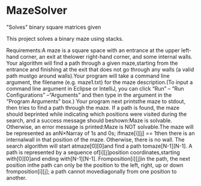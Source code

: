 # MazeSolver
"Solves" binary square matrices given 

This project solves a binary maze using stacks. 

Requirements:A maze is a square space with an entrance at the upper left-hand corner, an exit at thelower right-hand corner, and some internal walls.  Your algorithm will find a path through a given maze,starting from the entrance and finishing at the exit that does not go through any walls (a valid path mustgo around walls).Your program will take a command line argument, the filename (e.g.  maze1.txt) for the maze description.(To input a command line argument in Eclipse or IntelliJ, you can click “Run” – “Run Configurations” –“Arguments” and then type in the argument in the “Program Arguments” box.)  Your program next printsthe maze to stdout,  then tries to find a path through the maze.  If a path is found,  the maze should beprinted while indicating which positions were visited during the search,  and a success message should beshown:Maze is solvable.  Otherwise, an error message is printed:Maze is NOT solvable.The maze will be represented as anN×Narray of 1s and 0s; ifmaze[i][j] == 1then there is an internalwall in that position of the maze.  Otherwise, there is no wall.  The search algorithm will start atmaze[0][0]and find a path tomaze[N-1][N-1].  A path is represented by a sequence of[i][j]position coordinates,starting with[0][0]and ending with[N-1][N-1].  Fromposition[i][j]in the path, the next position inthe path can only be the position to the left, right, up or down fromposition[i][j]; a path cannot movediagonally from one position to another. 
